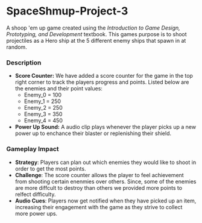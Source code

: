 # SpaceShmup-Project-3
A shoop 'em up game created using the *Introduction to Game Design, Prototyping, and Development* textbook. This games purpose is to shoot projectiles as a Hero ship at the 5 different enemy ships that spawn in at random.

### Description
- **Score Counter:** We have added a score counter for the game in the top right corner to track the players progress and points. Listed below are the enemies and their point values:
  - Enemy_0 = 100
  - Enemy_1 = 250
  - Enemy_2 = 250
  - Enemy_3 = 350
  - Enemy_4 = 450
- **Power Up Sound:** A audio clip plays whenever the player picks up a new power up to enchance their blaster or replenishing their shield.

### Gameplay Impact
- **Strategy**: Players can plan out which enemies they would like to shoot in order to get the most points.
- **Challenge**: The score counter allows the player to feel achievement from shooting certain enenmies over others. Since, some of the enemies are more diffcult to destroy than others we provided more points to relfect difficulty.
- **Audio Cues**: Players now get notified when they have picked up an item, increasing their engagement with the game as they strive to collect more power ups.

